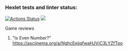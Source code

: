 ### Hexlet tests and linter status:
[![Actions Status](https://github.com/ArtZemskov/frontend-project-44/workflows/hexlet-check/badge.svg)](https://github.com/ArtZemskov/frontend-project-44/actions)
<a href="https://codeclimate.com/github/ArtZemskov/frontend-project-44/maintainability"><img src="https://api.codeclimate.com/v1/badges/4703ab5f2260d76ca6de/maintainability" /></a>

Game reviews
1) "Is Even Number?"
https://asciinema.org/a/NghcEejjqfwaHJViC3LYZfTpo
